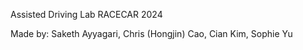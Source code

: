 Assisted Driving Lab
RACECAR 2024

Made by: Saketh Ayyagari, Chris (Hongjin) Cao, Cian Kim, Sophie Yu
